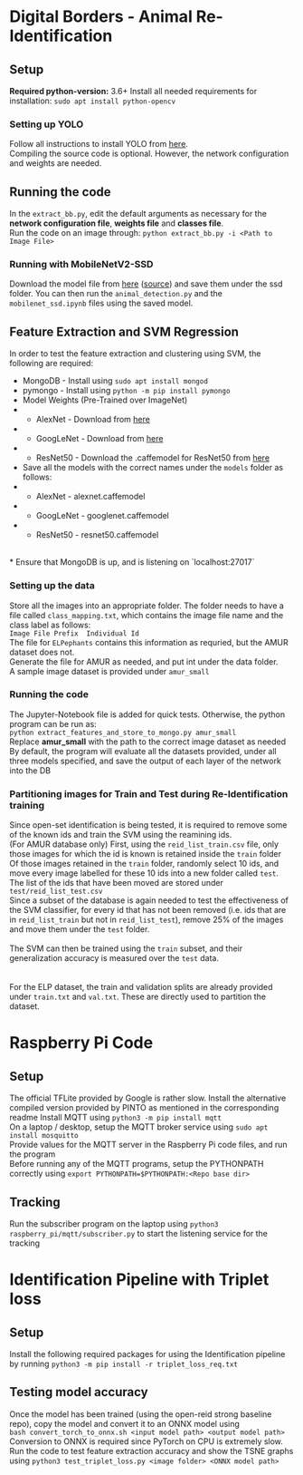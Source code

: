 # Digital Borders - Animal Re-Identification

## Setup
**Required python-version:** 3.6+
Install all needed requirements for installation:
`sudo apt install python-opencv`

### Setting up YOLO
Follow all instructions to install YOLO from [here](https://pjreddie.com/darknet/yolo/). <br>
Compiling the source code is optional. However, the network configuration and weights are needed. <br>

## Running the code
In the `extract_bb.py`, edit the default arguments as necessary for the **network configuration file**, **weights file** and **classes file**. <br>
Run the code on an image through: `python extract_bb.py -i <Path to Image File>` <br>

### Running with MobileNetV2-SSD
Download the model file from [here](http://download.tensorflow.org/models/object_detection/ssd_mobilenet_v2_oid_v4_2018_12_12.tar.gz) ([source](https://github.com/tensorflow/models/blob/master/research/object_detection/g3doc/detection_model_zoo.md)) and save them under the ssd folder. You can then run the `animal_detection.py` and the `mobilenet_ssd.ipynb` files using the saved model.

## Feature Extraction and SVM Regression
In order to test the feature extraction and clustering using SVM, the following are required: <br>
* MongoDB - Install using `sudo apt install mongod`
* pymongo - Install using `python -m pip install pymongo`
* Model Weights (Pre-Trained over ImageNet)
* * AlexNet - Download from [here](dl.caffe.berkeleyvision.org/bvlc_alexnet.caffemodel)
* * GoogLeNet - Download from [here](dl.caffe.berkeleyvision.org/bvlc_googlenet.caffemodel)
* * ResNet50 - Download the .caffemodel for ResNet50 from [here](https://onedrive.live.com/?authkey=%21AAFW2%2DFVoxeVRck&id=4006CBB8476FF777%2117887&cid=4006CBB8476FF777)
* Save all the models with the correct names under the `models` folder as follows: <br>
* * AlexNet - alexnet.caffemodel <br>
* * GoogLeNet - googlenet.caffemodel <br>
* * ResNet50 - resnet50.caffemodel <br>
<br>
* Ensure that MongoDB is up, and is listening on `localhost:27017`
<br>

### Setting up the data
Store all the images into an appropriate folder. The folder needs to have a file called `class_mapping.txt`, which contains the image file name and the class label as follows: <br>
`Image File Prefix  Individual Id` <br>
The file for `ELPephants` contains this information as requried, but the AMUR dataset does not. <br>
Generate the file for AMUR as needed, and put int under the data folder. <br>
A sample image dataset is provided under `amur_small` <br>

### Running the code
The Jupyter-Notebook file is added for quick tests. Otherwise, the python program can be run as: <br>
`python extract_features_and_store_to_mongo.py amur_small` <br>
Replace **amur_small** with the path to the correct image dataset as needed <br>
By default, the program will evaluate all the datasets provided, under all three models specified, and save the output of each layer of the network into the DB <br>


### Partitioning images for Train and Test during Re-Identification training
Since open-set identification is being tested, it is required to remove some of the known ids and train the SVM using the reamining ids. <br>
(For AMUR database only) First, using the `reid_list_train.csv` file, only those images for which the id is known is retained inside the `train` folder <br>
Of those images retained in the `train` folder, randomly select 10 ids, and move every image labelled for these 10 ids into a new folder called `test`. The list of the ids that have been moved are stored under `test/reid_list_test.csv` <br>
Since a subset of the database is again needed to test the effectiveness of the SVM classifier, for every id that has not been removed (i.e. ids that are in `reid_list_train` but not in `reid_list_test`), remove 25% of the images and move them under the `test` folder. <br>
<br>
The SVM can then be trained using the `train` subset, and their generalization accuracy is measured over the `test` data. <br>
<br>
<br>
For the ELP dataset, the train and validation splits are already provided under `train.txt` and `val.txt`. These are directly used to partition the dataset. <br>

# Raspberry Pi Code
## Setup
The official TFLite provided by Google is rather slow. Install the alternative compiled version provided by PINTO as mentioned in the corresponding readme
Install MQTT using `python3 -m pip install mqtt` <br>
On a laptop / desktop, setup the MQTT broker service using `sudo apt install mosquitto` <br>
Provide values for the MQTT server in the Raspberry Pi code files, and run the program <br>
Before running any of the MQTT programs, setup the PYTHONPATH correctly using `export PYTHONPATH=$PYTHONPATH:<Repo base dir>` <br>

## Tracking
Run the subscriber program on the laptop using `python3 raspberry_pi/mqtt/subscriber.py` to start the listening service for the tracking

# Identification Pipeline with Triplet loss
## Setup
Install the following required packages for using the Identification pipeline by running `python3 -m pip install -r triplet_loss_req.txt` <br>

## Testing model accuracy
Once the model has been trained (using the open-reid strong baseline repo), copy the model and convert it to an ONNX model using <br>
`bash convert_torch_to_onnx.sh <input model path> <output model path>` <br>
Conversion to ONNX is required since PyTorch on CPU is extremely slow. <br>
Run the code to test feature extraction accuracy and show the TSNE graphs using `python3 test_triplet_loss.py <image folder> <ONNX model path>`


